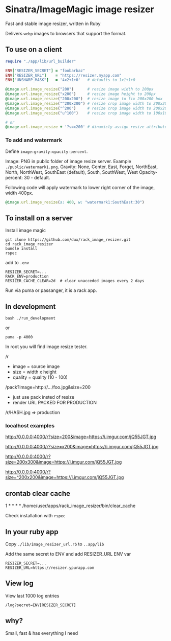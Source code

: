 Sinatra/ImageMagic image resizer
=====================

Fast and stable image resizer, written in Ruby

Delivers `webp` images to browsers that support the format.

## To use on a client

```ruby
require "./app/lib/url_builder"

ENV["RESIZER_SECRET"] = "foobarbaz"
ENV["RESIZER_URL"]    = "https://resizer.myapp.com"
ENV["UNSHARP_MASK"]   = '4x2+1+0'   # defaults to 1x1+1+0

@image.url.image_resize("200")      # resize image width to 200px
@image.url.image_resize("x200")     # resize image height to 200px
@image.url.image_resize("200x200")  # resize image to fix 200x200 box
@image.url.image_resize("^200x200") # resize crop image width to 200x200
@image.url.image_resize("^200")     # resize crop image width to 200x200
@image.url.image_resize("u^100")    # resize crop image width to 100x100 and apply unsharp mask

# or
@image.url.image_resize + '?s=x200' # dinamicly assign resize attributes
```

### To add and watermark



Define `image:gravity:opacity-percent`.

Image: PNG in public folder of image resize server. Example `./public/watermark1.png`.
Gravity: None, Center, East, Forget, NorthEast, North, NorthWest, SouthEast (default), South, SouthWest, West
Opacity-percent: 30 - default.

Following code will apply watermark to lower right corner of the image, width 400px.

```ruby
@image.url.image_resize(s: 400, w: "watermark1:SouthEast:30")
```


## To install on a server

Install image magic

```
git clone https://github.com/dux/rack_image_resizer.git
cd rack_image_resizer
bundle install
rspec
```

add to `.env`

```
RESIZER_SECRET=...
RACK_ENV=production
RESIZER_CACHE_CLEAR=2d  # clear unacceded images every 2 days
```

Run via puma or passanger, it is a rack app.

## In development

`bash ./run_development`

or

`puma -p 4000`

In root you will find image resize tester.

/r

* image   = source image
* size    = width x height
* quality = quality (10 - 100)

/pack?image=http://.../foo.jpg&size=200

* just use pack insted of resize
* render URL PACKED FOR PRODUCTION

/r/HASH.jpg => production

### localhost examples

http://0.0.0.0:4000/r?size=200&image=https://i.imgur.com/jQ55JGT.jpg

http://0.0.0.0:4000/r?size=x200&image=https://i.imgur.com/jQ55JGT.jpg

http://0.0.0.0:4000/r?size=200x300&image=https://i.imgur.com/jQ55JGT.jpg

http://0.0.0.0:4000/r?size=^200x200&image=https://i.imgur.com/jQ55JGT.jpg

## crontab clear cache

1 * * * * /home/user/apps/rack_image_resizer/bin/clear_cache

Check installation with `rspec`

## In your ruby app

Copy `./lib/image_resizer_url.rb` to `..app/lib`

Add the same secret to ENV and add RESIZER_URL ENV var

```
RESIZER_SECRET=...
RESIZER_URL=https://resizer.ypurapp.com
```

## View log

View last 1000 log entries

`/log?secret=ENV[RESIZER_SECRET]`

## why?

Small, fast & has everything I need


